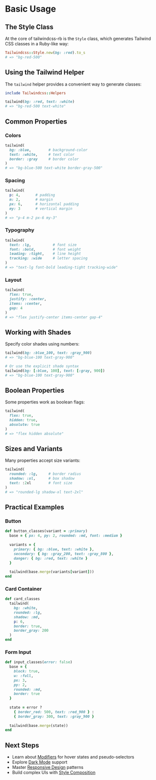 # Basic Usage

## The Style Class

At the core of tailwindcss-rb is the `Style` class, which generates Tailwind CSS classes in a Ruby-like way:

```ruby
Tailwindcss::Style.new(bg: :red).to_s
# => "bg-red-500"
```

## Using the Tailwind Helper

The `tailwind` helper provides a convenient way to generate classes:

```ruby
include Tailwindcss::Helpers

tailwind(bg: :red, text: :white)
# => "bg-red-500 text-white"
```

## Common Properties

### Colors

```ruby
tailwind(
  bg: :blue,        # background-color
  text: :white,     # text color
  border: :gray     # border color
)
# => "bg-blue-500 text-white border-gray-500"
```

### Spacing

```ruby
tailwind(
  p: 4,       # padding
  m: 2,       # margin  
  px: 6,      # horizontal padding
  my: 3       # vertical margin
)
# => "p-4 m-2 px-6 my-3"
```

### Typography

```ruby
tailwind(
  text: :lg,          # font size
  font: :bold,        # font weight
  leading: :tight,    # line height
  tracking: :wide     # letter spacing
)
# => "text-lg font-bold leading-tight tracking-wide"
```

### Layout

```ruby
tailwind(
  flex: true,
  justify: :center,
  items: :center,
  gap: 4
)
# => "flex justify-center items-center gap-4"
```

## Working with Shades

Specify color shades using numbers:

```ruby
tailwind(bg: :blue_100, text: :gray_900)
# => "bg-blue-100 text-gray-900"

# Or use the explicit shade syntax
tailwind(bg: [:blue, 100], text: [:gray, 900])
# => "bg-blue-100 text-gray-900"
```

## Boolean Properties

Some properties work as boolean flags:

```ruby
tailwind(
  flex: true,
  hidden: true,
  absolute: true
)
# => "flex hidden absolute"
```

## Sizes and Variants

Many properties accept size variants:

```ruby
tailwind(
  rounded: :lg,     # border radius
  shadow: :xl,      # box shadow
  text: :2xl        # font size
)
# => "rounded-lg shadow-xl text-2xl"
```

## Practical Examples

### Button

```ruby
def button_classes(variant = :primary)
  base = { px: 4, py: 2, rounded: :md, font: :medium }
  
  variants = {
    primary: { bg: :blue, text: :white },
    secondary: { bg: :gray_200, text: :gray_800 },
    danger: { bg: :red, text: :white }
  }
  
  tailwind(base.merge(variants[variant]))
end
```

### Card Container

```ruby
def card_classes
  tailwind(
    bg: :white,
    rounded: :lg,
    shadow: :md,
    p: 6,
    border: true,
    border_gray: 200
  )
end
```

### Form Input

```ruby
def input_classes(error: false)
  base = {
    block: true,
    w: :full,
    px: 3,
    py: 2,
    rounded: :md,
    border: true
  }
  
  state = error ? 
    { border_red: 500, text: :red_900 } : 
    { border_gray: 300, text: :gray_900 }
  
  tailwind(base.merge(state))
end
```

## Next Steps

- Learn about [Modifiers](./modifiers) for hover states and pseudo-selectors
- Explore [Dark Mode](./dark-mode) support
- Master [Responsive Design](./responsive-design) patterns
- Build complex UIs with [Style Composition](./style-composition)